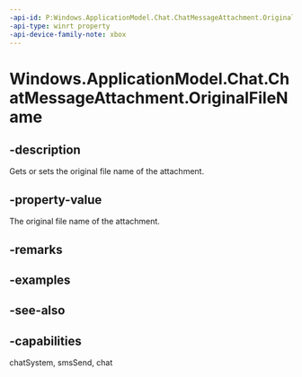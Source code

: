 ```yaml
---
-api-id: P:Windows.ApplicationModel.Chat.ChatMessageAttachment.OriginalFileName
-api-type: winrt property
-api-device-family-note: xbox
---
```


<!-- Property syntax
public string OriginalFileName { get;  set; }
-->

# Windows.ApplicationModel.Chat.ChatMessageAttachment.OriginalFileName

## -description
Gets or sets the original file name of the attachment.

## -property-value
The original file name of the attachment.

## -remarks

## -examples

## -see-also

## -capabilities
chatSystem, smsSend, chat
